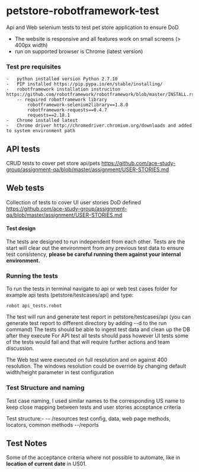 # petstore-robotframework-test
Api and Web selenium tests to test pet store application to ensure DoD
- The website is responsive and all features work on small screens (> 400px width)
- run on supported browser is Chrome (latest version)

### Test pre requisites 
    -   python installed version Python 2.7.10
    -   PIP installed https://pip.pypa.io/en/stable/installing/
    -   robotframework installation instruciton https://github.com/robotframework/robotframework/blob/master/INSTALL.rst
        -- required robotframework library
            robotframework-selenium2library==1.8.0
            robotframework-requests==0.4.7
            requests==2.18.1
    -   Chrome installed latest
    -   Chrome driver http://chromedriver.chromium.org/downloads and added to system environment path
    
     

## API tests
CRUD tests to cover pet store api/pets https://github.com/ace-study-group/assignment-qa/blob/master/assignment/USER-STORIES.md

## Web tests
Collection of tests to cover UI user stories DoD defined https://github.com/ace-study-group/assignment-qa/blob/master/assignment/USER-STORIES.md


####  Test design
The tests are designed to run independent from each other.
Tests are the start will clear out the environment from any previous test data to ensure test consistency, <b>please be careful running them against your internal environment.</b>
### Running the tests
To run the tests in terminal navigate to api or web test cases folder for example api tests (petstore/testcases/api)  and type: <pre><code>robot api_tests.robot </code></pre>
The test will run and generate test report in petstore/testcases/api (you can generate test report to different directory by adding --d to the run command)
The tests should be able to ingest test data and clean up the DB after they execute
For API test all tests should pass however UI tests some of the tests would fail
and that will require further actions and team discussion.

The Web test were executed on full resolution and on against 400 resolution.
The windows resolution could be override by changing default width/height parameter in test configuration  

### Test Structure and naming
Test case naming, I used similar names to the corresponding US name to keep close mapping between tests and user stories acceptance criteria 

Test structure:-
        -- /resources test config, data, web page methods, locators, common methods
        --/reports
        
## Test Notes
Some of the acceptance criteria where not possible to automate, like in <b>location of current date</b> in US01.

 